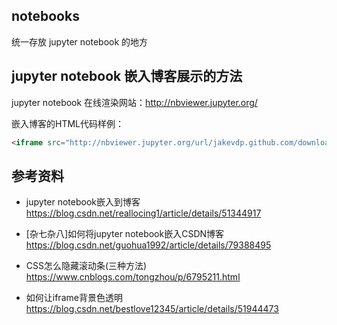 ## notebooks
统一存放 jupyter notebook 的地方

## jupyter notebook 嵌入博客展示的方法
jupyter notebook 在线渲染网站：http://nbviewer.jupyter.org/

嵌入博客的HTML代码样例：
```HTML
<iframe src="http://nbviewer.jupyter.org/url/jakevdp.github.com/downloads/notebooks/XKCD_plots.ipynb" width="100%" height="10000" scrolling="no" frameborder="0" allowTransparency="true"></iframe>
```

## 参考资料
* jupyter notebook嵌入到博客  
https://blog.csdn.net/reallocing1/article/details/51344917

* [杂七杂八]如何将jupyter notebook嵌入CSDN博客  
https://blog.csdn.net/guohua1992/article/details/79388495

* CSS怎么隐藏滚动条(三种方法)  
https://www.cnblogs.com/tongzhou/p/6795211.html

* 如何让iframe背景色透明  
https://blog.csdn.net/bestlove12345/article/details/51944473
